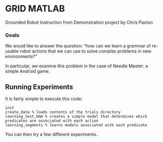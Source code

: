 # GRID MATLAB

Grounded Robot Instruction from Demonstration project by Chris Paxton

### Goals

We would like to answer the question: "how can we learn a grammar of re-usable robot actions that we can use to solve complex problems in new environments?"

In particular, we examine this problem in the case of Needle Master: a simple Android game.

## Running Experiments

It is fairly simple to execute this code:

```
init
create_data % loads contents of the trials directory
learning_test_bmm % creates a simple model that determines which predicates are associated with each action
learning_segments % learns models associated with each predicate
```

You can then try a few different experiments.
